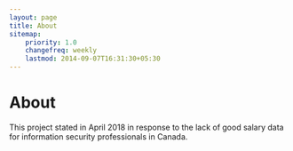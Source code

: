 ```yaml
---
layout: page
title: About
sitemap:
    priority: 1.0
    changefreq: weekly
    lastmod: 2014-09-07T16:31:30+05:30
---
```

# About

This project stated in April 2018 in response to the lack of good salary data
for information security professionals in Canada.
